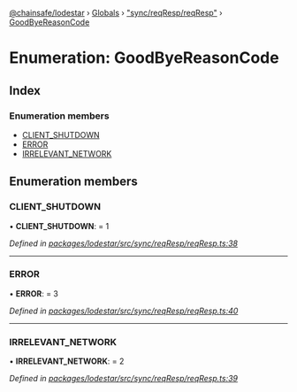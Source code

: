 [@chainsafe/lodestar](../README.md) › [Globals](../globals.md) › ["sync/reqResp/reqResp"](../modules/_sync_reqresp_reqresp_.md) › [GoodByeReasonCode](_sync_reqresp_reqresp_.goodbyereasoncode.md)

# Enumeration: GoodByeReasonCode

## Index

### Enumeration members

* [CLIENT_SHUTDOWN](_sync_reqresp_reqresp_.goodbyereasoncode.md#client_shutdown)
* [ERROR](_sync_reqresp_reqresp_.goodbyereasoncode.md#error)
* [IRRELEVANT_NETWORK](_sync_reqresp_reqresp_.goodbyereasoncode.md#irrelevant_network)

## Enumeration members

###  CLIENT_SHUTDOWN

• **CLIENT_SHUTDOWN**: = 1

*Defined in [packages/lodestar/src/sync/reqResp/reqResp.ts:38](https://github.com/ChainSafe/lodestar/blob/4796680/packages/lodestar/src/sync/reqResp/reqResp.ts#L38)*

___

###  ERROR

• **ERROR**: = 3

*Defined in [packages/lodestar/src/sync/reqResp/reqResp.ts:40](https://github.com/ChainSafe/lodestar/blob/4796680/packages/lodestar/src/sync/reqResp/reqResp.ts#L40)*

___

###  IRRELEVANT_NETWORK

• **IRRELEVANT_NETWORK**: = 2

*Defined in [packages/lodestar/src/sync/reqResp/reqResp.ts:39](https://github.com/ChainSafe/lodestar/blob/4796680/packages/lodestar/src/sync/reqResp/reqResp.ts#L39)*
